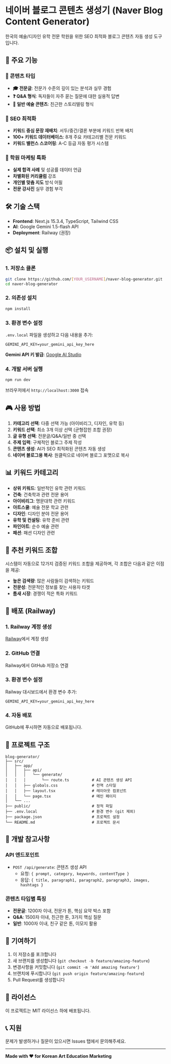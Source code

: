 # 네이버 블로그 콘텐츠 생성기 (Naver Blog Content Generator)

한국의 예술/디자인 유학 전문 학원을 위한 SEO 최적화 블로그 콘텐츠 자동 생성 도구입니다.

## 🚀 주요 기능

### 📝 콘텐츠 타입
- **🎓 전문글**: 전문가 수준의 깊이 있는 분석과 실무 경험
- **❓ Q&A 형식**: 독자들이 자주 묻는 질문에 대한 실용적 답변
- **🎨 일반 예술 콘텐츠**: 친근한 스토리텔링 형식

### 🎯 SEO 최적화
- **키워드 중심 문장 재배치**: 서두/중간/결론 부분에 키워드 반복 배치
- **100+ 키워드 데이터베이스**: 8개 주요 카테고리별 전문 키워드
- **키워드 밸런스 스코어링**: A-C 등급 자동 평가 시스템

### 🏫 학원 마케팅 특화
- **실제 합격 사례** 및 성공률 데이터 언급
- **차별화된 커리큘럼** 강조
- **개인별 맞춤 지도** 방식 어필
- **전문 강사진** 실무 경험 부각

## 🛠️ 기술 스택

- **Frontend**: Next.js 15.3.4, TypeScript, Tailwind CSS
- **AI**: Google Gemini 1.5-flash API
- **Deployment**: Railway (권장)

## 📦 설치 및 실행

### 1. 저장소 클론
```bash
git clone https://github.com/[YOUR_USERNAME]/naver-blog-generator.git
cd naver-blog-generator
```

### 2. 의존성 설치
```bash
npm install
```

### 3. 환경 변수 설정
`.env.local` 파일을 생성하고 다음 내용을 추가:
```env
GEMINI_API_KEY=your_gemini_api_key_here
```

**Gemini API 키 발급**: [Google AI Studio](https://makersuite.google.com/app/apikey)

### 4. 개발 서버 실행
```bash
npm run dev
```

브라우저에서 `http://localhost:3000` 접속

## 🎮 사용 방법

1. **카테고리 선택**: 다중 선택 가능 (아이비리그, 디자인, 유학 등)
2. **키워드 선택**: 최소 3개 이상 선택 (균형잡힌 조합 권장)
3. **글 유형 선택**: 전문글/Q&A/일반 중 선택
4. **주제 입력**: 구체적인 블로그 주제 작성
5. **콘텐츠 생성**: AI가 SEO 최적화된 콘텐츠 자동 생성
6. **네이버 블로그용 복사**: 원클릭으로 네이버 블로그 포맷으로 복사

## 📊 키워드 카테고리

- **상위 키워드**: 일반적인 유학 관련 키워드
- **건축**: 건축학과 관련 전문 용어
- **아이비리그**: 명문대학 관련 키워드
- **아트스쿨**: 예술 전문 학교 관련
- **디자인**: 디자인 분야 전문 용어
- **유학 및 컨설팅**: 유학 준비 관련
- **파인아트**: 순수 예술 관련
- **패션**: 패션 디자인 관련

## 🎯 추천 키워드 조합

시스템이 자동으로 12가지 검증된 키워드 조합을 제공하며, 각 조합은 다음과 같은 이점을 제공:
- **높은 검색량**: 많은 사람들이 검색하는 키워드
- **전문성**: 전문적인 정보를 찾는 사용자 타겟
- **틈새 시장**: 경쟁이 적은 특화 키워드

## 🚀 배포 (Railway)

### 1. Railway 계정 생성
[Railway](https://railway.app)에서 계정 생성

### 2. GitHub 연결
Railway에서 GitHub 저장소 연결

### 3. 환경 변수 설정
Railway 대시보드에서 환경 변수 추가:
```
GEMINI_API_KEY=your_gemini_api_key_here
```

### 4. 자동 배포
GitHub에 푸시하면 자동으로 배포됩니다.

## 📁 프로젝트 구조

```
blog-generator/
├── src/
│   ├── app/
│   │   ├── api/
│   │   │   └── generate/
│   │   │       └── route.ts          # AI 콘텐츠 생성 API
│   │   ├── globals.css               # 전역 스타일
│   │   ├── layout.tsx                # 레이아웃 컴포넌트
│   │   └── page.tsx                  # 메인 페이지
│   └── ...
├── public/                           # 정적 파일
├── .env.local                        # 환경 변수 (git 제외)
├── package.json                      # 프로젝트 설정
└── README.md                         # 프로젝트 문서
```

## 🔧 개발 참고사항

### API 엔드포인트
- `POST /api/generate`: 콘텐츠 생성 API
  - 요청: `{ prompt, category, keywords, contentType }`
  - 응답: `{ title, paragraph1, paragraph2, paragraph3, images, hashtags }`

### 콘텐츠 타입별 특징
- **전문글**: 1200자 이내, 전문가 톤, 핵심 요약 박스 포함
- **Q&A**: 1500자 이내, 친근한 톤, 3가지 핵심 질문
- **일반**: 1000자 이내, 친구 같은 톤, 이모지 활용

## 🤝 기여하기

1. 이 저장소를 포크합니다
2. 새 브랜치를 생성합니다 (`git checkout -b feature/amazing-feature`)
3. 변경사항을 커밋합니다 (`git commit -m 'Add amazing feature'`)
4. 브랜치에 푸시합니다 (`git push origin feature/amazing-feature`)
5. Pull Request를 생성합니다

## 📄 라이선스

이 프로젝트는 MIT 라이선스 하에 배포됩니다.

## 📞 지원

문제가 발생하거나 질문이 있으시면 Issues 탭에서 문의해주세요.

---

**Made with ❤️ for Korean Art Education Marketing**
